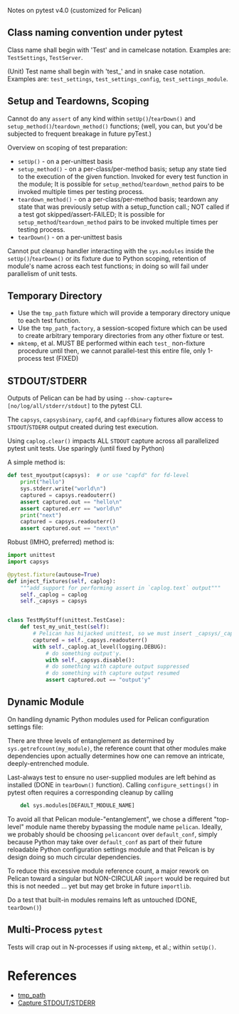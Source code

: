 Notes on pytest v4.0 (customized for Pelican)

## Class naming convention under pytest

Class name shall begin with 'Test' and in camelcase notation. Examples are:
`TestSettings`, `TestServer`.

(Unit) Test name shall begin with 'test_' and in snake case notation.  Examples
are:  `test_settings`, `test_settings_config`, `test_settings_module`.

## Setup and Teardowns, Scoping ##

Cannot do any `assert` of any kind within `setUp()`/`tearDown()`
and `setup_method()`/`teardown_method()` functions; (well, you can, but
you'd be subjected to frequent breakage in future pyTest.)

Overview on scoping of test preparation:
* `setUp()` - on a per-unittest basis
* `setup_method()` - on a per-class/per-method basis; setup any state tied to the
execution of the given function. Invoked for every test function in the
module; It is possible for `setup_method`/`teardown_method` pairs to be
invoked multiple times per testing process.
* `teardown_method()` - on a per-class/per-method basis; teardown any
state that was previously setup with a setup_function call.;
NOT called if a test got skipped/assert-FAILED;
It is possible for `setup_method`/`teardown_method` pairs to be invoked multiple times per testing process.
* `tearDown()` - on a per-unittest basis

Cannot put cleanup handler interacting with the `sys.modules` inside the
`setUp()`/`tearDown()` or its fixture due to Python scoping, retention of
module's name across each test functions; in doing so will fail under
parallelism of unit tests.

## Temporary Directory ##

* Use the `tmp_path` fixture which will provide a temporary directory unique
to each test function.
* Use the `tmp_path_factory`, a session-scoped fixture which can be used to
create arbitrary temporary directories from any other fixture or test.
* `mktemp`, et al. MUST BE performed within each `test_` non-fixture
  procedure until then, we cannot parallel-test this entire file, only
  1-process test (FIXED)


## STDOUT/STDERR ##
Outputs of Pelican can be had by using `--show-capture=[no/log/all/stderr/stdout]` to the pytest CLI.

The `capsys`, `capsysbinary`, `capfd`, and `capfdbinary` fixtures allow access
to `STDOUT`/`STDERR` output created during test execution.

Using `caplog.clear()` impacts ALL `STDOUT` capture across
all parallelized pytest unit tests.  Use sparingly (until fixed by Python)

A simple method is:
```Python
def test_myoutput(capsys):  # or use "capfd" for fd-level
    print("hello")
    sys.stderr.write("world\n")
    captured = capsys.readouterr()
    assert captured.out == "hello\n"
    assert captured.err == "world\n"
    print("next")
    captured = capsys.readouterr()
    assert captured.out == "next\n"
```
Robust (IMHO, preferred) method is:

```Python
import unittest
import capsys

@pytest.fixture(autouse=True)
def inject_fixtures(self, caplog):
    """add support for performing assert in `caplog.text` output"""
    self._caplog = caplog
    self._capsys = capsys


class TestMyStuff(unittest.TestCase):
    def test_my_unit_test(self):
        # Pelican has hijacked unittest, so we must insert _capsys/_caplog
        captured = self._capsys.readouterr()
        with self._caplog.at_level(logging.DEBUG):
            # do something output'y.
            with self._capsys.disable():
            # do something with capture output suppressed
            # do something with capture output resumed
            assert captured.out == "output'y"
```

## Dynamic Module
On handling dynamic Python modules used for Pelican configuration settings file:

There are three levels of entanglement as determined by `sys.getrefcount(my_module)`,
the reference count that other modules make dependencies upon actually
determines how one can remove an intricate, deeply-entrenched module.

Last-always test to ensure no user-supplied modules are left behind as
installed (DONE in `tearDown()` function).  Calling `configure_settings()` in
pytest often requires a corresponding cleanup by calling

```Python
    del sys.modules[DEFAULT_MODULE_NAME]
```

To avoid all that Pelican module-"entanglement", we chose a different
"top-level" module name thereby bypassing the module name `pelican`.
Ideally, we probably should be choosing `pelicancont` over `default_conf`,
simply because Python may take over `default_conf` as part of their future
reloadable Python configuration settings module and that Pelican is by
design doing so much circular dependencies.

To reduce this excessive module reference count, a major rework on Pelican
toward a singular but NON-CIRCULAR `import` would be required but this is not
needed ... yet but may get broke in future `importlib`.

Do a test that built-in modules remains left as untouched (DONE, `tearDown()`)

## Multi-Process `pytest`
Tests will crap out in N-processes if using `mktemp`, et al.; within `setUp()`.

# References
* [tmp_path](https://docs.pytest.org/en/latest/how-to/tmp_path.html)
* [Capture STDOUT/STDERR](https://docs.pytest.org/en/latest/how-to/capture-stdout-stderr.html)

